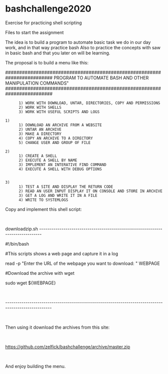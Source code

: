 # bashchallenge2020
Exercise for practicing shell scripting

Files to start the assignment


The idea is to build a program to automate basic task we do in our day work, and in that way practice bash
Also to practice the concepts with saw in basic bash and that you later on will be learning.

The proposal is to build a menu like this:

#########################################################################
PROGRAM TO AUTOMATE BASH AND OTHER MANIPULATION COMMANDS"
#########################################################################

          1) WORK WITH DOWNLOAD, UNTAR, DIRECTORIES, COPY AND PERMISSIONS
          2) WORK WITH SHELLS
          3) WORK WITH USEFUL SCRIPTS AND LOGS
          
    1)    
          1) DOWNLOAD AN ARCHIVE FROM A WEBSITE
          2) UNTAR AN ARCHIVE 
          3) MAKE A DIRECTORY
          4) COPY AN ARCHIVE TO A DIRECTORY
          5) CHANGE USER AND GROUP OF FILE

    2)
          1) CREATE A SHELL
          2) EXECUTE A SHELL BY NAME
          3) IMPLEMENT AN INTERATIVE FIND COMMAND
          4) EXECUTE A SHELL WITH DEBUG OPTIONS
     
       
    3)
          1) TEST A SITE AND DISPLAY THE RETURN CODE
          2) READ AN USER INPUT DISPLAY IT ON CONSOLE AND STORE IN ARCHIVE
          3) GET A LOG AND WRITE IT IN A FILE
          4) WRITE TO SYSTEMLOGS



Copy and implement this shell script:​

​

downloadzip.sh -------------------------------------------------------------------------------​

#!/bin/bash​

#This scripts shows a web page and capture it in a log​

read -p "Enter the URL of the webpage you want to download: " WEBPAGE​

#Download the archive with wget​

sudo wget ${WEBPAGE}​

​

-----------------------------------------------------------------------------------------------------​

​

Then using it download the archives from this site:​

​

https://github.com/zelfick/bashchallenge/archive/master.zip​

​

And enjoy building the menu.​
